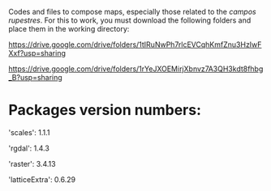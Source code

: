 Codes and files to compose maps, especially those related to the *campos rupestres*. For this to work, you must download the following folders and place them in the working directory:

https://drive.google.com/drive/folders/1tIRuNwPh7rlcEVCqhKmfZnu3HzIwFXxf?usp=sharing

https://drive.google.com/drive/folders/1rYeJXOEMirjXbnvz7A3QH3kdt8fhbg_B?usp=sharing

# Packages version numbers:
'scales': 1.1.1

'rgdal': 1.4.3

'raster': 3.4.13

'latticeExtra': 0.6.29

